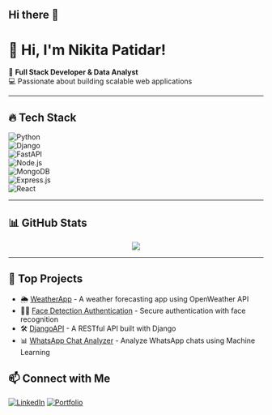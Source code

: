## Hi there 👋

# 👋 Hi, I'm Nikita Patidar!

🚀 **Full Stack Developer & Data Analyst**  
💻 Passionate about building scalable web applications 


---

## 🔥 Tech Stack  
![Python](https://img.shields.io/badge/Python-3776AB?style=for-the-badge&logo=python&logoColor=white)  
![Django](https://img.shields.io/badge/Django-092E20?style=for-the-badge&logo=django&logoColor=white)  
![FastAPI](https://img.shields.io/badge/FastAPI-009688?style=for-the-badge&logo=fastapi&logoColor=white)  
![Node.js](https://img.shields.io/badge/Node.js-43853D?style=for-the-badge&logo=node.js&logoColor=white)  
![MongoDB](https://img.shields.io/badge/MongoDB-4EA94B?style=for-the-badge&logo=mongodb&logoColor=white)  
![Express.js](https://img.shields.io/badge/Express.js-404D59?style=for-the-badge&logo=express&logoColor=white)  
![React](https://img.shields.io/badge/React-61DAFB?style=for-the-badge&logo=react&logoColor=white)

 

---

## 📊 GitHub Stats  
<p align="center">
  <img src="https://github-readme-stats.vercel.app/api?username=nikitapatidar1&show_icons=true&theme=tokyonight" />
</p>

---

## 🚀 Top Projects  
- 🌦️ [WeatherApp](https://github.com/nikitapatidar1/WeatherApp) - A weather forecasting app using OpenWeather API  
- 🕵️‍♂️ [Face Detection Authentication](https://github.com/nikitapatidar1/Face-Detection) - Secure authentication with face recognition  
- 🛠️ [DjangoAPI](https://github.com/nikitapatidar1/django-api) - A RESTful API built with Django  
- 📊 [WhatsApp Chat Analyzer](https://github.com/nikitapatidar1/Whatsap-analyzer-project-using-ML) - Analyze WhatsApp chats using Machine Learning  


## 📫 Connect with Me  
[![LinkedIn](https://img.shields.io/badge/LinkedIn-blue?style=for-the-badge&logo=linkedin)](http://linkedin.com/in/nikita-patidar-590052254) 
[![Portfolio](https://img.shields.io/badge/Portfolio-FF5722?style=for-the-badge&logo=netlify&logoColor=white)](http://nikkportfolio.netlify.app)



